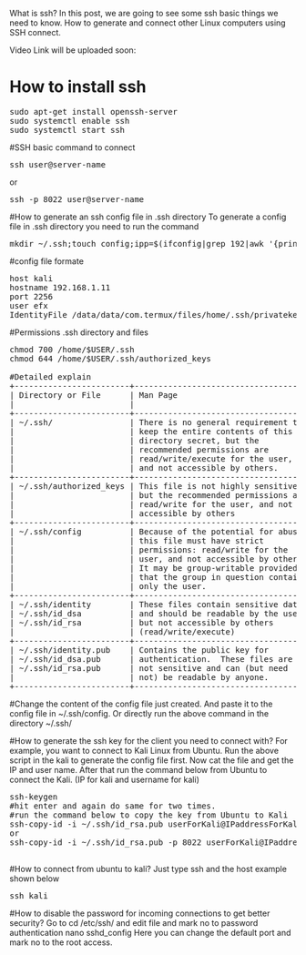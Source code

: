 What is ssh? In this post, we are going to see some ssh basic things we need to know. How to generate and connect other Linux computers using SSH connect.

Video Link will be uploaded soon:

# How to install ssh
<pre>sudo apt-get install openssh-server
sudo systemctl enable ssh
sudo systemctl start ssh</pre>

#SSH basic command to connect
<pre>ssh user@server-name</pre>
or 
<pre>ssh -p 8022 user@server-name</pre>

#How to generate an ssh config file in .ssh directory
To generate a config file in .ssh directory you need to run the command
 <pre>mkdir ~/.ssh;touch config;ipp=$(ifconfig|grep 192|awk '{print $2}');us=$(whoami);echo -e "\n\n#added by EFX Tv You can change Host, Port if it is different\nhost KaliLinux\nhostname $ipp\nport 22\nuser $us" >>config</pre>
 
 #config file formate
 <pre>host kali
hostname 192.168.1.11
port 2256
user efx
IdentityFile /data/data/com.termux/files/home/.ssh/privatekey.key</pre>

#Permissions .ssh directory and files
<pre>
chmod 700 /home/$USER/.ssh
chmod 644 /home/$USER/.ssh/authorized_keys

#Detailed explain
+------------------------+-------------------------------------+-------------+-------------+
| Directory or File      | Man Page                            | Recommended | Mandatory   |
|                        |                                     | Permissions | Permissions |
+------------------------+-------------------------------------+-------------+-------------+
| ~/.ssh/                | There is no general requirement to  | 700         |             |
|                        | keep the entire contents of this    |             |             |
|                        | directory secret, but the           |             |             |
|                        | recommended permissions are         |             |             |
|                        | read/write/execute for the user,    |             |             |
|                        | and not accessible by others.       |             |             |
+------------------------+-------------------------------------+-------------+-------------+
| ~/.ssh/authorized_keys | This file is not highly sensitive,  | 600         |             |
|                        | but the recommended permissions are |             |             |
|                        | read/write for the user, and not    |             |             |
|                        | accessible by others                |             |             |
+------------------------+-------------------------------------+-------------+-------------+
| ~/.ssh/config          | Because of the potential for abuse, |             | 600         |
|                        | this file must have strict          |             |             |
|                        | permissions: read/write for the     |             |             |
|                        | user, and not accessible by others. |             |             |
|                        | It may be group-writable provided   |             |             |
|                        | that the group in question contains |             |             |
|                        | only the user.                      |             |             |
+------------------------+-------------------------------------+-------------+-------------+
| ~/.ssh/identity        | These files contain sensitive data  |             | 600         |
| ~/.ssh/id_dsa          | and should be readable by the user  |             |             |
| ~/.ssh/id_rsa          | but not accessible by others        |             |             |
|                        | (read/write/execute)                |             |             |
+------------------------+-------------------------------------+-------------+-------------+
| ~/.ssh/identity.pub    | Contains the public key for         | 644         |             |
| ~/.ssh/id_dsa.pub      | authentication.  These files are    |             |             |
| ~/.ssh/id_rsa.pub      | not sensitive and can (but need     |             |             |
|                        | not) be readable by anyone.         |             |             |
+------------------------+-------------------------------------+-------------+-------------+
</pre>

#Change the content of the config file just created. And paste it to the config file in ~/.ssh/config. Or directly run the above command in the directory ~/.ssh/

#How to generate the ssh key for the client you need to connect with?
For example, you want to connect to Kali Linux from Ubuntu. Run the above script in the kali to generate the config file first. Now cat the file and get the IP and user name. After that run the command below from Ubuntu to connect the Kali. (IP for kali and username for kali)
<pre>ssh-keygen 
#hit enter and again do same for two times.
#run the command below to copy the key from Ubuntu to Kali
ssh-copy-id -i ~/.ssh/id_rsa.pub userForKali@IPaddressForKali
or
ssh-copy-id -i ~/.ssh/id_rsa.pub -p 8022 userForKali@IPaddressForKali

</pre>

#How to connect from ubuntu to kali?
Just type ssh and the host example shown below
<pre>ssh kali</pre>

#How to disable the password for incoming connections to get better security?
Go to cd /etc/ssh/ and edit file and mark no to password authentication
nano sshd_config Here you can change the default port and mark no to the root access.
